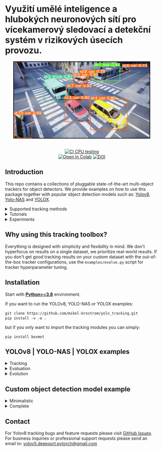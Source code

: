 # Využití umělé inteligence a hlubokých neuronových sítí pro vícekamerový sledovací a detekční systém v rizikových úsecích provozu.


<div align="center">
  <p>
  <img src="assets/images/vlcsnap-2023-07-20-12h31m14s057.png" width="450"/>
  </p>
  <br>
  <div>
  <a href="https://starfos.tacr.cz/projekty/CK04000027"><img src="https://old.starfos.tacr.cz/static/starfos/images/logo-tacr-starfos.svg" alt="CI CPU testing"></a>
  <br>
  <a href="https://colab.research.google.com/drive/18nIqkBr68TkK8dHdarxTco6svHUJGggY?usp=sharing"><img src="https://colab.research.google.com/assets/colab-badge.svg" alt="Open In Colab"></a>
<a href="https://doi.org/10.5281/zenodo.8132989"><img src="https://zenodo.org/badge/DOI/10.5281/zenodo.8132989.svg" alt="DOI"></a>

  </div>
</div>


## Introduction

This repo contains a collections of pluggable state-of-the-art multi-object trackers for object detectors. We provide examples on how to use this package together with popular object detection models such as: [Yolov8](https://github.com/ultralytics), [Yolo-NAS](https://github.com/Deci-AI/super-gradients) and [YOLOX](https://github.com/Megvii-BaseDetection/YOLOX).

<details>
<summary>Supported tracking methods</summary>

[DeepOCSORT](https://arxiv.org/abs/2302.11813) , [BoTSORT](https://arxiv.org/abs/2206.14651) , [StrongSORT](https://github.com/dyhBUPT/StrongSORT)[](https://arxiv.org/abs/2202.13514), [OCSORT](https://github.com/noahcao/OC_SORT)[](https://arxiv.org/abs/2203.14360) and [ByteTrack](https://github.com/ifzhang/ByteTrack)[](https://arxiv.org/abs/2110.06864). DeepOCSORT, BoTSORT and StrongSORT are based on motion + appearance description; OCSORT and ByteTrack are based on motion only. For the methods using appearance description, lightweight state-of-the-art ReID models ([LightMBN](https://github.com/jixunbo/LightMBN)[](https://arxiv.org/pdf/2101.10774.pdf), [OSNet](https://github.com/KaiyangZhou/deep-person-reid)[](https://arxiv.org/abs/1905.00953) and more) are downloaded automatically as well.


</details>

<details>
<summary>Tutorials</summary>

* [Yolov8 training (link to external repository)](https://docs.ultralytics.com/modes/train/)&nbsp;
* [Deep appearance descriptor training (link to external repository)](https://kaiyangzhou.github.io/deep-person-reid/user_guide.html)&nbsp;
* [ReID model export to ONNX, OpenVINO, TensorRT and TorchScript](https://github.com/mikel-brostrom/yolov8_tracking/wiki/ReID-multi-framework-model-export)&nbsp;
* [Evaluation on custom tracking dataset](https://github.com/mikel-brostrom/yolov8_tracking/wiki/How-to-evaluate-on-custom-tracking-dataset)&nbsp;
* [ReID inference acceleration with Nebullvm](https://colab.research.google.com/drive/1APUZ1ijCiQFBR9xD0gUvFUOC8yOJIvHm?usp=sharing)&nbsp;

  </details>

<details>
<summary>Experiments</summary>

In inverse chronological order:

* [Evaluation of the params evolved for first half of MOT17 on the complete MOT17](https://github.com/mikel-brostrom/Yolov5_StrongSORT_OSNet/wiki/Evaluation-of-the-params-evolved-for-first-half-of-MOT17-on-the-complete-MOT17)

* [Segmentation model vs object detetion model on MOT metrics](https://github.com/mikel-brostrom/Yolov5_StrongSORT_OSNet/wiki/Segmentation-model-vs-object-detetion-model-on-MOT-metrics)

* [Effect of masking objects before feature extraction](https://github.com/mikel-brostrom/Yolov5_StrongSORT_OSNet/wiki/Masked-detection-crops-vs-regular-detection-crops-for-ReID-feature-extraction)

* [conf-thres vs HOTA, MOTA and IDF1](https://github.com/mikel-brostrom/Yolov5_StrongSORT_OSNet/wiki/conf-thres-vs-MOT-metrics)

* [Effect of KF updates ahead for tracks with no associations on MOT17](https://github.com/mikel-brostrom/Yolov5_StrongSORT_OSNet/wiki/Effect-of-KF-updates-ahead-for-tracks-with-no-associations,-on-MOT17)

* [Effect of full images vs 1280 input to StrongSORT on MOT17](https://github.com/mikel-brostrom/Yolov5_StrongSORT_OSNet/wiki/Effect-of-passing-full-image-input-vs-1280-re-scaled-to-StrongSORT-on-MOT17)

* [Effect of different OSNet architectures on MOT16](https://github.com/mikel-brostrom/Yolov5_StrongSORT_OSNet/wiki/OSNet-architecture-performances-on-MOT16)

* [Yolov5 StrongSORT vs BoTSORT vs OCSORT](https://github.com/mikel-brostrom/Yolov5_StrongSORT_OSNet/wiki/StrongSORT-vs-BoTSORT-vs-OCSORT)
    * Yolov5 [BoTSORT](https://arxiv.org/abs/2206.14651) branch: https://github.com/mikel-brostrom/Yolov5_StrongSORT_OSNet/tree/botsort

* [Yolov5 StrongSORT OSNet vs other trackers MOT17](https://github.com/mikel-brostrom/Yolov5_StrongSORT_OSNet/wiki/MOT-17-evaluation-(private-detector))&nbsp;

* [StrongSORT MOT16 ablation study](https://github.com/mikel-brostrom/Yolov5_StrongSORT_OSNet/wiki/Yolov5DeepSORTwithOSNet-vs-Yolov5StrongSORTwithOSNet-ablation-study-on-MOT16)&nbsp;

* [Yolov5 StrongSORT OSNet vs other trackers MOT16 (deprecated)](https://github.com/mikel-brostrom/Yolov5_StrongSORT_OSNet/wiki/MOT-16-evaluation)&nbsp;

  </details>

## Why using this tracking toolbox?

Everything is designed with simplicity and flexibility in mind. We don't hyperfocus on results on a single dataset, we prioritize real-world results. If you don't get good tracking results on your custom dataset with the out-of-the-box tracker configurations, use the `examples/evolve.py` script for tracker hyperparameter tuning.

## Installation

Start with [**Python>=3.8**](https://www.python.org/) environment.

If you want to run the YOLOv8, YOLO-NAS or YOLOX examples:

```
git clone https://github.com/mikel-brostrom/yolo_tracking.git
pip install -v -e .
```

but if you only want to import the tracking modules you can simply:

```
pip install boxmot
```


## YOLOv8 | YOLO-NAS | YOLOX examples

<details>
<summary>Tracking</summary>

<details>
<summary>Yolo models</summary>



```bash
$ python examples/track.py --yolo-model yolov8n       # bboxes only
  python examples/track.py --yolo-model yolo_nas_s    # bboxes only
  python examples/track.py --yolo-model yolox_n       # bboxes only
                                        yolov8n-seg   # bboxes + segmentation masks
                                        yolov8n-pose  # bboxes + pose estimation

```

  </details>

<details>
<summary>Tracking methods</summary>

```bash
$ python examples/track.py --tracking-method deepocsort
                                             strongsort
                                             ocsort
                                             bytetrack
                                             botsort
```

</details>

<details>
<summary>Tracking sources</summary>

Tracking can be run on most video formats

```bash
$ python examples/track.py --source 0                               # webcam
                                    img.jpg                         # image
                                    vid.mp4                         # video
                                    path/                           # directory
                                    path/*.jpg                      # glob
                                    'https://youtu.be/Zgi9g1ksQHc'  # YouTube
                                    'rtsp://example.com/media.mp4'  # RTSP, RTMP, HTTP stream
```

</details>

<details>
<summary>Select ReID model</summary>

Some tracking methods combine appearance description and motion in the process of tracking. For those which use appearance, you can choose a ReID model based on your needs from this [ReID model zoo](https://kaiyangzhou.github.io/deep-person-reid/MODEL_ZOO). These model can be further optimized for you needs by the [reid_export.py](https://github.com/mikel-brostrom/yolo_tracking/blob/master/boxmot/deep/reid_export.py) script

```bash
$ python examples/track.py --source 0 --reid-model lmbn_n_cuhk03_d.pt
                                                   osnet_x0_25_market1501.pt
                                                   mobilenetv2_x1_4_msmt17.engine
                                                   resnet50_msmt17.onnx
                                                   osnet_x1_0_msmt17.pt
                                                   ...
```

</details>

<details>
<summary>Filter tracked classes</summary>

By default the tracker tracks all MS COCO classes.

If you want to track a subset of the classes that you model predicts, add their corresponding index after the classes flag,

```bash
python examples/track.py --source 0 --yolo-model yolov8s.pt --classes 16 17  # COCO yolov8 model. Track cats and dogs, only
```

[Here](https://tech.amikelive.com/node-718/what-object-categories-labels-are-in-coco-dataset/) is a list of all the possible objects that a Yolov8 model trained on MS COCO can detect. Notice that the indexing for the classes in this repo starts at zero

</details>

<details>
<summary>MOT compliant results</summary>

Can be saved to your experiment folder `runs/track/exp*/` by

```bash
python examples/track.py --source ... --save-mot
```

</details>

</details>

<details>
<summary>Evaluation</summary>

Evaluate a combination of detector, tracking method and ReID model on standard MOT dataset or you custom one by

```bash
$ python3 examples/val.py --yolo-model yolo_nas_s.pt --reid-model osnetx1_0_dukemtcereid.pt --tracking-method deepocsort --benchmark MOT16
                          --yolo-model yolox_n.pt    --reid-model osnet_ain_x1_0_msmt17.pt  --tracking-method ocsort     --benchmark MOT17
                          --yolo-model yolov8s.pt    --reid-model lmbn_n_market.pt          --tracking-method strongsort --benchmark <your-custom-dataset>
```

</details>

<details>
<summary>Evolution</summary>

We use a fast and elitist multiobjective genetic algorithm for tracker hyperparameter tuning. By default the objectives are: HOTA, MOTA, IDF1. Run it by

```bash
$ python examples/evolve.py --tracking-method strongsort --benchmark MOT17 --n-trials 100  # tune strongsort for MOT17
                            --tracking-method ocsort     --benchmark <your-custom-dataset> --objective HOTA # tune ocsort for maximizing HOTA on your custom tracking dataset
```

The set of hyperparameters leading to the best HOTA result are written to the tracker's config file.

</details>


## Custom object detection model example

<details>
<summary>Minimalistic</summary>

```python
from boxmot import DeepOCSORT
from pathlib import Path


tracker = DeepOCSORT(
  model_weights=Path('osnet_x0_25_msmt17.pt'),  # which ReID model to use
  device='cuda:0',  # 'cpu', 'cuda:0', 'cuda:1', ... 'cuda:N'
  fp16=True,  # wether to run the ReID model with half precision or not
)

cap = cv.VideoCapture(0)
while True:
    ret, im = cap.read()
    ...
    # dets (numpy.ndarray):
    #  - your model's nms:ed outputs of shape Nx6 (x, y, x, y, conf, cls)
    # im   (numpy.ndarray):
    #  - the original hxwx3 image (for better ReID results)
    #  - the downscaled hxwx3 image fed to you model (faster)
    tracker_outputs = tracker.update(dets, im)  # --> (x, y, x, y, id, conf, cls)
    ...
```

</details>


<details>
<summary>Complete</summary>

```python
from boxmot import DeepOCSORT
from pathlib import Path
import cv2
import numpy as np

tracker = DeepOCSORT(
    model_weights=Path('osnet_x0_25_msmt17.pt'), # which ReID model to use
    device='cuda:0',
    fp16=True,
)

vid = cv2.VideoCapture(0)
color = (0, 0, 255)  # BGR
thickness = 2
fontscale = 0.5

while True:
    ret, im = vid.read()

    # substitute by your object detector, output has to be N X (x, y, x, y, conf, cls)
    dets = np.array([[144, 212, 578, 480, 0.82, 0],
                    [425, 281, 576, 472, 0.56, 65]])

    ts = tracker.update(dets, im) # --> (x, y, x, y, id, conf, cls)

    xyxys = ts[:, 0:4].astype('int') # float64 to int
    ids = ts[:, 4].astype('int') # float64 to int
    confs = ts[:, 5]
    clss = ts[:, 6]

    # print bboxes with their associated id, cls and conf
    if ts.shape[0] != 0:
        for xyxy, id, conf, cls in zip(xyxys, ids, confs, clss):
            im = cv2.rectangle(
                im,
                (xyxy[0], xyxy[1]),
                (xyxy[2], xyxy[3]),
                color,
                thickness
            )
            cv2.putText(
                im,
                f'id: {id}, conf: {conf}, c: {cls}',
                (xyxy[0], xyxy[1]-10),
                cv2.FONT_HERSHEY_SIMPLEX,
                fontscale,
                color,
                thickness
            )

    # show image with bboxes, ids, classes and confidences
    cv2.imshow('frame', im)

    # break on pressing q
    if cv2.waitKey(1) & 0xFF == ord('q'):
        break

vid.release()
cv2.destroyAllWindows()
```

</details>


## Contact

For Yolov8 tracking bugs and feature requests please visit [GitHub Issues](https://github.com/mikel-brostrom/Yolov5_StrongSORT_OSNet/issues).
For business inquiries or professional support requests please send an email to: yolov5.deepsort.pytorch@gmail.com
